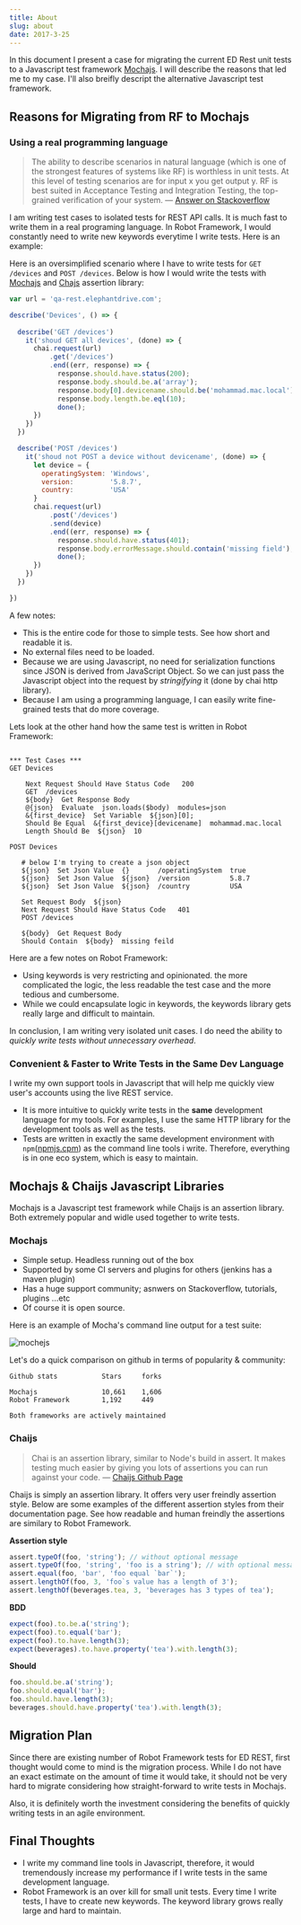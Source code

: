 ```yaml
---
title: About
slug: about
date: 2017-3-25
---
```



In this document I present a case for migrating the current ED Rest unit tests 
to a Javascript test framework [Mochajs](https://mochajs.org/). I will describe 
the reasons that led me to my case. I'll also breifly descript the alternative 
Javascript test framework. 

## Reasons for Migrating from RF to Mochajs

### Using a real programming language

> The ability to describe scenarios in natural language (which is one of the strongest features of systems like RF) is worthless in unit tests. At this level of testing scenarios are for input x you get output y. RF is best suited in Acceptance Testing and Integration Testing, the top-grained verification of your system. &mdash; [Answer on Stackoverflow](http://stackoverflow.com/a/21565221/5431968)

I am writing test cases to isolated tests for REST API calls. It is much fast to write them 
in a real programing language. In Robot Framework, I would constantly need to write new keywords 
everytime I write tests. Here is an example: 

Here is an oversimplified scenario where I have to write tests for ```GET /devices``` and ```POST /devices```. Below is how I would write the tests with [Mochajs](https://mochajs.org/) and [Chajs](http://chaijs.com/) assertion library: 

```javascript
var url = 'qa-rest.elephantdrive.com';

describe('Devices', () => {
  
  describe('GET /devices')
    it('shoud GET all devices', (done) => {
      chai.request(url)
          .get('/devices')
          .end((err, response) => {
            response.should.have.status(200);
            response.body.should.be.a('array');
            response.body[0].devicename.should.be('mohammad.mac.local');
            response.body.length.be.eql(10);
            done();
      })
    }) 
  })

  describe('POST /devices')
    it('shoud not POST a device without devicename', (done) => {
      let device = {
        operatingSystem: 'Windows',
        version:         '5.8.7', 
        country:         'USA'
      }
      chai.request(url)
          .post('/devices')
          .send(device)
          .end((err, response) => {
            response.should.have.status(401);
            response.body.errorMessage.should.contain('missing field');
            done();
      })
    }) 
  })

})
```

A few notes: 

* This is the entire code for those to simple tests. See how short and readable it is. 
* No external files need to be loaded. 
* Because we are using Javascript, no need for serialization functions since 
  JSON is derived from JavaScript Object. So we can just pass the Javascript object
  into the request by *stringifying* it (done by chai http library). 
* Because I am using a programming language, I can easily write fine-grained tests
  that do more coverage. 

Lets look at the other hand how the same test is written in Robot Framework: 

```shell 

*** Test Cases *** 
GET Devices 

    Next Request Should Have Status Code   200
    GET  /devices
    ${body}  Get Response Body
    @{json}  Evaluate  json.loads($body)  modules=json
    &{first_device}  Set Variable  ${json}[0];
    Should Be Equal  &{first_device}[devicename]  mohammad.mac.local 
    Length Should Be  ${json}  10

POST Devices
  
   # below I'm trying to create a json object
   ${json}  Set Json Value  {}       /operatingSystem  true
   ${json}  Set Json Value  ${json}  /version          5.8.7
   ${json}  Set Json Value  ${json}  /country          USA

   Set Request Body  ${json}
   Next Request Should Have Status Code   401
   POST /devices

   ${body}  Get Request Body
   Should Contain  ${body}  missing feild
```

Here are a few notes on Robot Framework: 

* Using keywords is very restricting and opinionated. the more complicated the 
  logic, the less readable the test case and the more tedious and cumbersome. 
* While we could encapsulate logic in keywords, the keywords library gets really 
  large and difficult to maintain. 

In conclusion, I am writing very isolated unit cases. I do need the ability to 
*quickly write tests without unnecessary overhead*.

### Convenient & Faster to Write Tests in the Same Dev Language 

I write my own support tools in Javascript that will help me quickly view user's 
accounts using the live REST service. 

* It is more intuitive to quickly write tests in the **same** development language for my tools. For examples, I use the same HTTP library for the development tools as well as the tests. 
* Tests are written in exactly the same development environment with ```npm```([npmjs.cpm](https://www.npmjs.com/)) as the command line tools i write. Therefore, everything is in one eco system, which is easy to maintain. 


## Mochajs & Chaijs Javascript Libraries 

Mochajs is a Javascript test framework while Chaijs is an assertion library. 
Both extremely popular and widle used together to write tests. 

### Mochajs 

* Simple setup. Headless running out of the box
* Supported by some CI servers and plugins for others (jenkins has a maven plugin)
* Has a huge support community; asnwers on Stackoverflow, tutorials, plugins ...etc
* Of course it is open source. 

Here is an example of Mocha's command line output for a test suite:

![mochejs](/img/mochajs.png)

Let's do a quick comparison on github in terms of popularity & community: 

```text 
Github stats           Stars     forks

Mochajs                10,661    1,606
Robot Framework        1,192     449 

Both frameworks are actively maintained
```

### Chaijs

> Chai is an assertion library, similar to Node's build in assert. It makes testing much easier by giving you lots of assertions you can run against your code. &mdash; [Chaijs Github Page](https://github.com/chaijs/chai)

Chaijs is simply an assertion library. It offers very user freindly assertion style. 
Below are some examples of the different assertion styles from their documentation page. 
See how readable and human freindly the assertions are similary to Robot Framework.

**Assertion style**

```javascript
assert.typeOf(foo, 'string'); // without optional message
assert.typeOf(foo, 'string', 'foo is a string'); // with optional message
assert.equal(foo, 'bar', 'foo equal `bar`');
assert.lengthOf(foo, 3, 'foo`s value has a length of 3');
assert.lengthOf(beverages.tea, 3, 'beverages has 3 types of tea');
```

**BDD**

```javascript
expect(foo).to.be.a('string');
expect(foo).to.equal('bar');
expect(foo).to.have.length(3);
expect(beverages).to.have.property('tea').with.length(3);
```

**Should**

```javascript
foo.should.be.a('string');
foo.should.equal('bar');
foo.should.have.length(3);
beverages.should.have.property('tea').with.length(3);
```

## Migration Plan

Since there are existing number of Robot Framework tests for ED REST, first 
thought would come to mind is the migration process. While I do not have 
an exact estimate on the amount of time it would take, it should not be very hard 
to migrate considering how straight-forward to write tests in Mochajs. 

Also, it is definitely worth the investment considering the benefits of quickly 
writing tests in an agile environment. 

## Final Thoughts 

* I write my command line tools in Javascript, therefore, it would tremendously 
  increase my performance if I write tests in the same development language. 
* Robot Framework is an over kill for small unit tests. Every time I write tests, 
  I have to create new keywords. The keyword library grows really large and hard 
  to maintain. 